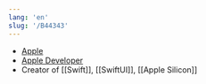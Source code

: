```yaml
---
lang: 'en'
slug: '/B44343'
---
```


- [Apple](https://apple.com)
- [Apple Developer](https://developer.apple.com)
- Creator of [[Swift]], [[SwiftUI]], [[Apple Silicon]]
